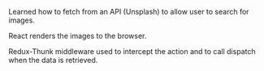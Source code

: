 Learned how to fetch from an API (Unsplash) to allow user to search for images.

React renders the images to the browser.

Redux-Thunk middleware  used to intercept the action and to call dispatch when the data is retrieved.
